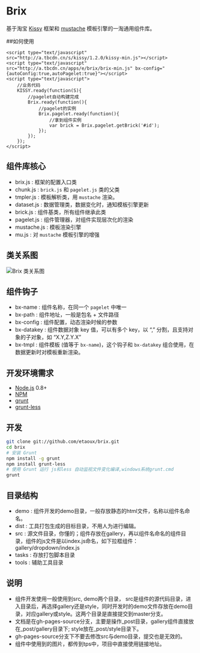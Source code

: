 # Brix

基于淘宝 [Kissy](http://kissyui.com) 框架和 [mustache](http://mustache.github.com) 模板引擎的一淘通用组件库。

##如何使用


	<script type="text/javascript" src="http://a.tbcdn.cn/s/kissy/1.2.0/kissy-min.js"></script>
	<script type="text/javascript" src="http://a.tbcdn.cn/apps/e/brix/brix-min.js" bx-config="{autoConfig:true,autoPagelet:true}"></script>
	<script type="text/javascript">
		//业务代码
		KISSY.ready(function(S){
			//pagelet自动构建完成
			Brix.ready(function(){
				//pagelet的实例
				Brix.pagelet.ready(function(){
					//拿到组件实例
					var brick = Brix.pagelet.getBrick('#id');
				});
			});
		});
	</script>


## 组件库核心

* brix.js : 框架的配置入口类
* chunk.js : `brick.js` 和 `pagelet.js` 类的父类
* tmpler.js : 模板解析类，用 `mustache` 渲染。
* dataset.js : 数据管理类，数据变化时，通知模板引擎更新
* brick.js : 组件基类，所有组件继承此类
* pagelet.js : 组件管理器，对组件实现层次化的渲染
* mustache.js : 模板渲染引擎
* mu.js : 对 `mustache` 模板引擎的增强

## 类关系图

![Brix 类关系图](http://img01.taobaocdn.com/tps/i1/T1JbnIXb8pXXcHVbgw-1075-831.png)

## 组件钩子

* bx-name : 组件名称，在同一个 `pagelet` 中唯一
* bx-path : 组件地址，一般是包名 + 文件路径
* bx-config : 组件配置，动态渲染时候的参数
* bx-datakey : 组件数据对象 key 值，可以有多个 key，以 “,” 分割，且支持对象的子对象，如 “X.Y,Z.Y.X”
* bx-tmpl : 组件模板 (值等于 `bx-name`)，这个钩子和 `bx-datakey` 组合使用，在数据更新时对模板重新渲染。

## 开发环境需求

* [Node.js](http://nodejs.org) 0.8+
* [NPM](https://npmjs.org)
* [grunt](https://github.com/cowboy/grunt)
* [grunt-less](https://github.com/jharding/grunt-less)

## 开发

```bash
git clone git://github.com/etaoux/brix.git
cd brix
# 安装 Grunt
npm install -g grunt
npm install grunt-less
# 使用 Grunt 运行 js和less 自动监视文件变化编译,windows系统grunt.cmd
grunt
```

## 目录结构
* demo : 组件开发的demo目录，一般存放静态的html文件，名称以组件名命名。
* dist : 工具打包生成的目标目录，不用人为进行编辑。
* src  : 源文件目录，你懂的；组件存放在gallery，再以组件名命名的组件目录，组件的js文件是以index.js命名，如下拉框组件：gallery/dropdown/index.js
* tasks : 存放打包脚本目录
* tools : 辅助工具目录

## 说明
* 组件开发使用一般使用到src, demo两个目录， src是组件的源代码目录，进入目录后，再选择gallery还是style，同时开发时的demo文件存放在demo目录，对应gallery或style。这两个目录是直接提交到master分支。
* 文档是在gh-pages-source分支，主要是操作_post目录，gallery组件直接放在_post/gallery目录下; style放在_post/style目录下。
* gh-pages-source分支下不要去修改src与demo目录，提交也是无效的。
* 组件中使用到的图片，都传到tps中，项目中直接使用链接地址。




